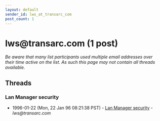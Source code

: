 ```yaml
---
layout: default
sender_id: lws_at_transarc_com
post_count: 1
---
```


# lws<span>@</span>transarc.com (1 post)

_Be aware that many list participants used multiple email addresses over their time active on the list. As such this page may not contain all threads available._

## Threads

### Lan Manager security
+ 1996-01-22 (Mon, 22 Jan 96 08:21:38 PST) - [Lan Manager security](/archive/1996/01/3dc772929e447f369d4dc8f9bebe84cb63819a21a0137ae0c247b00194676801) - _lws@transarc.com_

